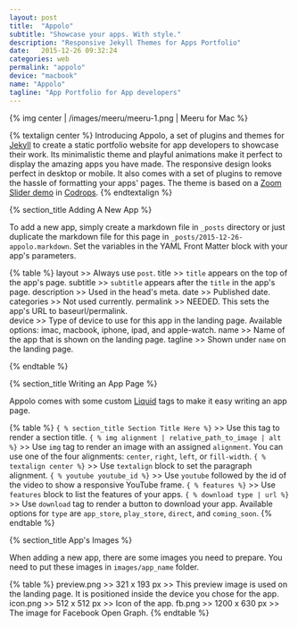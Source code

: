 ```yaml
---
layout: post
title:  "Appolo"
subtitle: "Showcase your apps. With style."
description: "Responsive Jekyll Themes for Apps Portfolio"
date:   2015-12-26 09:32:24
categories: web
permalink: "appolo"
device: "macbook"
name: "Appolo"
tagline: "App Portfolio for App developers"
---
```



{% img center | /images/meeru/meeru-1.png | Meeru for Mac %}

{% textalign center %}
Introducing Appolo, a set of plugins and themes for [Jekyll](http://jekyllrb.com) to create a static portfolio website for app developers to showcase their work. Its minimalistic theme and playful animations make it perfect to display the amazing apps you have made. The responsive design looks perfect in desktop or mobile. It also comes with a set of plugins to remove the hassle of formatting your apps' pages. The theme is based on a [Zoom Slider demo](http://tympanus.net/codrops/2015/07/06/zoom-slider/) in [Codrops](http://tympanus.net/codrops).
{% endtextalign %}

{% section_title Adding A New App %}

To add a new app, simply create a markdown file in `_posts` directory or just duplicate the markdown file for this page in `_posts/2015-12-26-appolo.markdown`. Set the variables in the YAML Front Matter block with your app's parameters.

{% table %}
layout >> Always use `post`.
title >> `title` appears on the top of the app's page.
subtitle >> `subtitle` appears after the `title` in the app's page.
description >> Used in the head's meta.
date >> Published date.
categories >> Not used currently.
permalink >> NEEDED. This sets the app's URL to baseurl/permalink.  
device >> Type of device to use for this app in the landing page. Available options: imac, macbook, iphone, ipad, and apple-watch.
name >> Name of the app that is shown on the landing page.
tagline >> Shown under `name` on the landing page.

{% endtable %}

{% section_title Writing an App Page %}

Appolo comes with some custom [Liquid](https://github.com/Shopify/liquid/wiki) tags to make it easy writing an app page.

{% table %}
`{ % section_title Section Title Here %}` >> Use this tag to render a section title.
`{ % img alignment | relative_path_to_image | alt %}` >> Use `img` tag to render an image with an assigned `alignment`. You can use one of the four alignments: `center`, `right`, `left`, or `fill-width`.
`{ % textalign center %}` >> Use `textalign` block to set the paragraph alignment.
`{ % youtube youtube_id %}` >> Use `youtube` followed by the id of the video to show a responsive YouTube frame.
`{ % features %}` >> Use `features` block to list the features of your apps.
`{ % download type | url %}` >> Use `download` tag to render a button to download your app. Available options for `type` are `app_store`, `play_store`, `direct`, and `coming_soon`.
{% endtable %}

{% section_title App's Images %}

When adding a new app, there are some images you need to prepare. You need to put these images in `images/app_name` folder.

{% table %}
preview.png >> 321 x 193 px >> This preview image is used on the landing page. It is positioned inside the device you chose for the app.
icon.png >> 512 x 512 px >> Icon of the app.
fb.png >> 1200 x 630 px >> The image for Facebook Open Graph.
{% endtable %}
